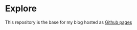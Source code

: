 # Explore

This repository is the base for my blog hosted as [Github pages](http://bjorncoltof.github.io)